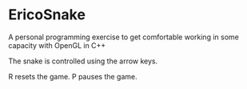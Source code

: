 # EricoSnake
A personal programming exercise to get comfortable working in some capacity with OpenGL in C++

The snake is controlled using the arrow keys.

R resets the game. P pauses the game.

